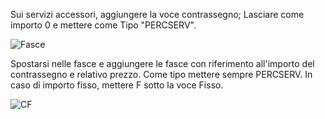 Sui servizi accessori, aggiungere la voce contrassegno; Lasciare come importo 0 e mettere come Tipo "PERCSERV". 

![Fasce](https://github.com/Fucio992/GuidaTir/assets/117808927/9ed54416-29d1-429b-9648-8f0b1a5f2d67)

Spostarsi nelle fasce e aggiungere le fasce con riferimento all'importo del contrassegno e relativo prezzo. Come tipo mettere sempre PERCSERV.  In caso di importo fisso, mettere F sotto la voce Fisso.

![CF](https://github.com/Fucio992/GuidaTir/assets/117808927/8a99a68f-3759-4e20-9572-2a5470e40fdc)

